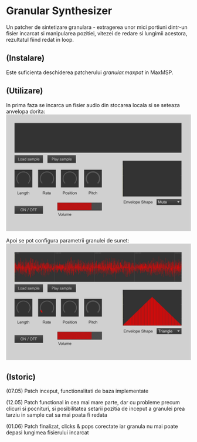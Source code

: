# Granular Synthesizer

Un patcher de sintetizare granulara - extragerea unor mici portiuni dintr-un fisier incarcat si manipularea pozitiei, vitezei de redare si lungimii acestora, rezultatul fiind redat in loop.

## (Instalare)

Este suficienta deschiderea patcherului *granular.maxpat* in MaxMSP.

## (Utilizare)

In prima faza se incarca un fisier audio din stocarea locala si se seteaza anvelopa dorita:
![](assets/max_1.gif)

Apoi se pot configura parametrii granulei de sunet:
![](assets/max_2.gif)

## (Istoric)

(07.05) Patch inceput, functionalitati de baza implementate

(12.05) Patch functional in cea mai mare parte, dar cu probleme precum clicuri si pocnituri, si posibilitatea setarii pozitia de inceput a granulei prea tarziu in sample cat sa mai poata fi redata

(01.06) Patch finalizat, clicks & pops corectate iar granula nu mai poate depasi lungimea fisierului incarcat